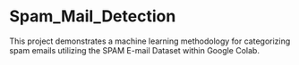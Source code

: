# Spam_Mail_Detection
This project demonstrates a machine learning methodology for categorizing spam emails utilizing the SPAM E-mail Dataset within Google Colab.
